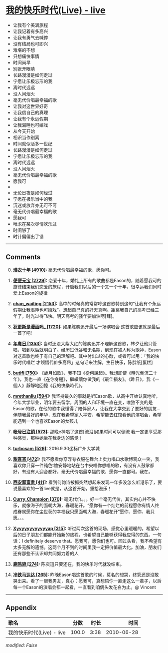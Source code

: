 # [我的快乐时代(Live) - live](https://music.163.com/song?id=64528)

* 让我有个美满旅程
* 让我记着有多高兴
* 让我有勇气去喊停
* 没有结局也可即兴
* 难堪的不想
* 只想痛快事情
* 时间尚早
* 别张开眼睛
* 长路漫漫是如何走过
* 宁愿让乐极忘形的我
* 离时代远远
* 没人间烟火
* 毫无代价唱最幸福的歌
* 让我对这世界好奇
* 让我信自己的真理
* 让我有个永远假期
* 让我渴睡也可嬉戏
* 从今天开始
* 相识当作别离
* 时间就似活多一世纪
* 长路漫漫是如何走过
* 宁愿让乐极忘形的我
* 离时代远远
* 没人间烟火
* 毫无代价唱最幸福的歌
* 愿我可
* 
* 无论日夜是如何经过
* 宁愿在极乐当中的我
* 沉迷或放弃亦无可不可
* 毫无代价唱最幸福的歌
* 愿我可
* 唯求在某次尽情欢乐过
* 时间够了
* 时针偏偏出了错


---

## Comments
0. **[瑾衣十年 \[4910\]](https://music.163.com/#/user/home?id=38779968):** 毫无代价唱最幸福的歌，愿你可。

1. **[便便元宝 \[2729\]](https://music.163.com/#/user/home?id=79403623):** 恋爱十年，婚礼上所有的歌曲都是Eason的，随着愿我可的旋律结束我们恋爱的旅程，开启我们以后的一个又一个十年，很幸运我们同时爱上Eason的旋律

2. **[chan_waiting \[2153\]](https://music.163.com/#/user/home?id=29676249):** 高中的时候真的常常哼这首歌特别这句“让我有个永远假期让我渴睡也可嬉戏”。想起自己真的好天真啊。距离我自己的高考已经三年了，时光过得飞快。明天高考的骚年要加油啊[拜]。

3. **[狄更斯是漫画吗_ \[1720\]](https://music.163.com/#/user/home?id=20077489):** 如果陈奕迅开最后一场演唱会 这首歌应该就是最后一首了吧! 

4. **[年粤日 \[1353\]](https://music.163.com/#/user/home?id=262534036):** 当时还没大紫大红的陈奕迅并不理解这首歌，林夕让他只管唱，唱到以后就明白了。经历过低谷和无名期，到现在被人称为歌神，Eason对这首歌也终于有自己的理解吧。其中付出过的心酸，或者可以用：「我的快乐时代唱烂 才领悟代价多高昂」这句话来注解。生日快乐，陈胖纸[蛋糕]

5. **[butifi \[750\]](https://music.163.com/#/user/home?id=30468222):** 《歲月如歌》，我不知《從何說起》。我想即使《時光倒流二十年》，我也一直《在你身邊》，繼續讓你做我的《最佳損友》。《昨日》，我《一個人》靜靜地回憶《我的快樂時代》。

6. **[mrethanliu \[594\]](https://music.163.com/#/user/home?id=40359946):** 我坚持最久的事就是听Eason歌，从高中开始认真地听，今年大学毕业，明年要去留学，周围的人和环境一直在变，唯独不变的是Eason的歌，在他的歌中我懂得了陪伴家人，让我在大学交到了要好的朋友...伴随我最好的年华，现在我希望家人平安，希望能去红馆看他的演唱会，希望能遇到一个也喜欢Eason的女孩儿

7. **[帐号已注销 \[573\]](https://music.163.com/#/user/home?id=37546631):** 那晚e神唱了这首[流泪]如果时间可以倒流  我一定更享受那种感觉，那种她坐在我身边的感觉！

8. **[turbosam \[526\]](https://music.163.com/#/user/home?id=75748894):** 2016.9.30坐标广州大学城

9. **[甜宵宵 \[472\]](https://music.163.com/#/user/home?id=117593589):** 我不愿看你穿浮夸衣服在舞台上卖力唱口水歌博观众一笑，我喜欢你只穿一件纯色t恤安静地站在台中央唱你想唱的歌，有没有人鼓掌都好，有没有人迎合都好，毫无代价唱最幸福的歌，愿你一直都可。我在。

10. **[西安郭富贵 \[411\]](https://music.163.com/#/user/home?id=19166720):** 看到何韵诗被抓突然想起来发现一年多没怎么听港乐了，要说最喜欢的一首live就是，从这首开始，重拾港乐！

11. **[Curry_Champion \[370\]](https://music.163.com/#/user/home?id=73176665):** 毫无代价。。。好一个毫无代价，其实内心并不快乐，就像海子的面朝大海，春暖花开。“愿你有一个灿烂的前程愿你有情人终成眷属愿你在尘世获的幸福我只愿面朝大海，春暖花开”愿你、愿你、我只愿。。。

12. **[Xyyyyyyyyyyyyap \[315\]](https://music.163.com/#/user/home?id=87391426):** 听过两次这首的现场，感觉心里暖暖的。希望以后的日子朋友们都能开始新的旅程，也希望自己能够获得我应得的东西。一句话：I definitely deserve that。愿我可，愿你们也可。回过头看，我不希望有太多无解的遗憾。这两个月不到的时间里我一定把价值最大化。加油，朋友们还有那些不认识却共同努力着的人

13. **[鹿鸣骁 \[274\]](https://music.163.com/#/user/home?id=133617607):** 陈奕迅只要还在，我的快乐时代就没结束。

14. **[冷铁马达达 \[265\]](https://music.163.com/#/user/home?id=60242550):** 昨晚Eason唱这首歌的时候，莫名的想哭，终究还是没敢哭出来。看了一眼我男友，真心：愿我可，真想陪你一直走这么一辈子，以后每一个Eason的演唱会都一起看，一直看到咱俩头发花白为止。@ Vincent



---

## Appendix

|歌名|分数|时长|时间|
|:---|:---:|---:|---:|
|我的快乐时代(Live) - live|100.0|3:38|2010-06-28

*modified: False*